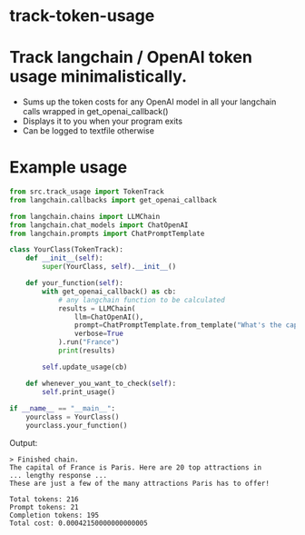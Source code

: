 # track-token-usage
# Track langchain / OpenAI token usage minimalistically.
  - Sums up the token costs for any OpenAI model in all your langchain calls wrapped in get_openai_callback()
  - Displays it to you when your program exits
  - Can be logged to textfile otherwise


# Example usage
```python
from src.track_usage import TokenTrack
from langchain.callbacks import get_openai_callback

from langchain.chains import LLMChain
from langchain.chat_models import ChatOpenAI
from langchain.prompts import ChatPromptTemplate

class YourClass(TokenTrack):
    def __init__(self):
        super(YourClass, self).__init__()

    def your_function(self):
        with get_openai_callback() as cb:            
            # any langchain function to be calculated
            results = LLMChain(
                llm=ChatOpenAI(), 
                prompt=ChatPromptTemplate.from_template("What's the capitol of {country}? List 20 top attractions there"),
                verbose=True
            ).run("France")
            print(results)

        self.update_usage(cb)

    def whenever_you_want_to_check(self):
        self.print_usage()
        
if __name__ == "__main__":
    yourclass = YourClass()
    yourclass.your_function()
```
Output:
```
> Finished chain.
The capital of France is Paris. Here are 20 top attractions in
... lengthy response ...
These are just a few of the many attractions Paris has to offer!

Total tokens: 216
Prompt tokens: 21
Completion tokens: 195
Total cost: 0.00042150000000000005
```
